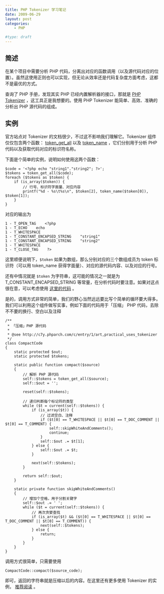 ```yaml
---
title: PHP Tokenizer 学习笔记
date: 2009-06-29
layout: post
categories:
    - PHP

#type: draft
---
```


## 简述

在某个项目中需要分析 PHP 代码，分离出对应的函数调用（以及源代码对应的位置）。虽然这使用正则也可以实现，但无论从效率还是代码复杂度方面考虑，这都不是最优的方式。

查询了 PHP 手册，发现其实 PHP 已经内置解析器的接口，那就是  [PHP Tokenizer](http://cn2.php.net/manual/en/tokens.php) ，这工具正是我想要的。使用 PHP Tokenizer 能简单、高效、准确的分析出 PHP 源代码的组成。


## 实例

官方站点对 Tokenizer 的文档很少，不过这不影响我们理解它。Tokenizer 组件仅仅包含两个函数： [token_get_all](http://cn2.php.net/manual/en/function.token-get-all.php)  以及  [token_name](http://cn2.php.net/manual/en/ref.tokenizer.php) ，它们分别用于分析 PHP 代码以及获取代码对应的标识符名称。

下面是个简单的实例，说明如何使用这两个函数：

```
$code = '<?php echo "string1"."string2"; ?>';
$tokens = token_get_all($code);
foreach ($tokens as $token) {
    if (is_array($token)) {
        // 行号、标识符字面量、对应内容
        printf("%d - %s\t%s\n", $token[2], token_name($token[0]), $token[1]);
    }
}
```

对应的输出为

```
1 - T_OPEN_TAG    <?php 
1 - T_ECHO    echo
1 - T_WHITESPACE     
1 - T_CONSTANT_ENCAPSED_STRING    "string1"
1 - T_CONSTANT_ENCAPSED_STRING    "string2"
1 - T_WHITESPACE     
1 - T_CLOSE_TAG    ?>
```

这里顺便说明下，`$token` 如果为数组，那么分别对应的三个数组成员为 token 标识符（可以用 token_name 获得字面量）、对应的源代码内容、以及对应的行号。

还有中情况就是 `$token` 为字符串，这可能的情况之一就是为 T_CONSTANT_ENCAPSED_STRING 等常量，在分析代码时要注意。如果对这点很在意，可以考虑使用 [这里的代码](http://cn2.php.net/manual/en/function.token-get-all.php#91847) 。

是的，调用方式非常的简单，我们的野心当然远远要比写个简单的循环要大得多。我们可以利用这个组件做写实事，例如下面的代码用于「压缩」 PHP 代码，去除不不要的换行、空白以及注释

```
/**
 * 「压缩」PHP 源代码
 *
 * @see http://c7y.phparch.com/c/entry/1/art,practical_uses_tokenizer
 */
class CompactCode
{
    static protected $out;
    static protected $tokens;

    static public function compact($source)
    {
        // 解析 PHP 源代码
        self::$tokens = token_get_all($source);   
        self::$out = '';

        reset(self::$tokens);

        // 递归判断每个标记符的类型
        while ($t = current(self::$tokens)) {
            if (is_array($t)) {
                // 过滤空白、注释
                if ($t[0] == T_WHITESPACE || $t[0] == T_DOC_COMMENT || $t[0] == T_COMMENT) {
                    self::skipWhiteAndComments();
                    continue;
                }       
                self::$out .= $t[1];
            } else {
                self::$out .= $t;
            }

            next(self::$tokens);
        }

        return self::$out;
    }

    static private function skipWhiteAndComments()
    {
        // 增加个空格，用于分割关键字
        self::$out .= ' ';
        while ($t = current(self::$tokens)) {
            // 再次贪婪查找
            if (is_array($t) && ($t[0] == T_WHITESPACE || $t[0] == T_DOC_COMMENT || $t[0] == T_COMMENT)) {
                next(self::$tokens);
            } else {
                return;
            }
        }
    }
}
```

调用方式很简单，只需要使用

    CompactCode::compact($source_code);

即可，返回的字符串就是压缩以后的内容。在这里还有更多使用 Tokenizer 的实例， [推荐阅读](http://c7y.phparch.com/c/entry/1/art,practical_uses_tokenizer) 。
